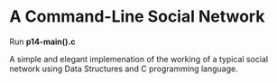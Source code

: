 # A Command-Line Social Network

Run **p14-main().c**

A simple and elegant implemenation of the working of a typical social network using Data Structures and C programming language.
